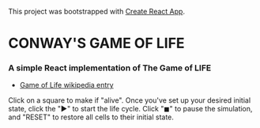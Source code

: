 This project was bootstrapped with [Create React App](https://github.com/facebookincubator/create-react-app).

# CONWAY'S GAME OF LIFE
### A simple React implementation of The Game of LIFE

* [Game of Life wikipedia entry](https://en.wikipedia.org/wiki/Conway%27s_Game_of_Life)

Click on a square to make if "alive". Once you've set up your desired initial state, click the "▶︎" to start the life cycle. Click "◼︎" to pause the simulation, and "RESET" to restore all cells to their initial state.
